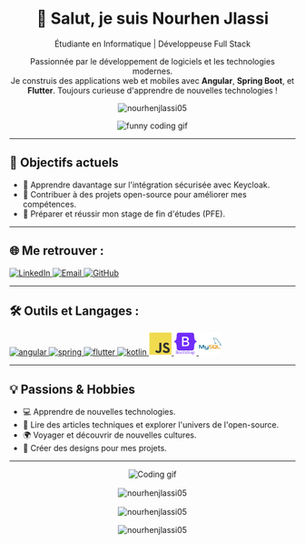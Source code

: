 <h1 align="center">👋 Salut, je suis Nourhen Jlassi</h1>
<p align="center">Étudiante en Informatique | Développeuse Full Stack</p>

<p align="center">
  Passionnée par le développement de logiciels et les technologies modernes. <br>
  Je construis des applications web et mobiles avec <b>Angular</b>, <b>Spring Boot</b>, et <b>Flutter</b>. Toujours curieuse d'apprendre de nouvelles technologies !
</p>

<p align="center"> <img src="https://komarev.com/ghpvc/?username=nourhenjlassi05&label=Profile%20views&color=0e75b6&style=flat" alt="nourhenjlassi05" /> </p>

<p align="center">
  <img src="https://i.pinimg.com/originals/0d/10/d2/0d10d2fe48a7956a4fdc9f7251132236.gif" alt="funny coding gif" width="500"/>
</p>

---


## 🎯 Objectifs actuels

- 🌱 Apprendre davantage sur l'intégration sécurisée avec Keycloak.
- 🚀 Contribuer à des projets open-source pour améliorer mes compétences.
- 📘 Préparer et réussir mon stage de fin d'études (PFE).

---

## 🌐 Me retrouver :
<p align="left">
  <a href="https://linkedin.com/in/nourhen-jlassi-41730524a" target="_blank">
    <img src="https://img.shields.io/badge/LinkedIn-%230077B5.svg?style=for-the-badge&logo=linkedin&logoColor=white" alt="LinkedIn" />
  </a>
  <a href="mailto:nourhenjlassi79@gmail.com" target="_blank">
    <img src="https://img.shields.io/badge/Email-D14836?style=for-the-badge&logo=gmail&logoColor=white" alt="Email" />
  </a>
  <a href="https://github.com/nourhenjlassi05" target="_blank">
    <img src="https://img.shields.io/badge/GitHub-%2312100E.svg?style=for-the-badge&logo=github&logoColor=white" alt="GitHub" />
  </a>
</p>

---

## 🛠️ Outils et Langages :

<p align="left"> 
  <a href="https://angular.io" target="_blank" rel="noreferrer"> <img src="https://angular.io/assets/images/logos/angular/angular.svg" alt="angular" width="40" height="40"/> </a> 
  <a href="https://spring.io/" target="_blank" rel="noreferrer"> <img src="https://www.vectorlogo.zone/logos/springio/springio-icon.svg" alt="spring" width="40" height="40"/> </a> 
  <a href="https://flutter.dev/" target="_blank" rel="noreferrer"> <img src="https://cdn.worldvectorlogo.com/logos/flutter.svg" alt="flutter" width="40" height="40"/> </a> 
  <a href="https://kotlinlang.org/" target="_blank" rel="noreferrer"> <img src="https://upload.wikimedia.org/wikipedia/commons/7/74/Kotlin_Icon.png" alt="kotlin" width="40" height="40"/> </a> 
  <a href="https://developer.mozilla.org/en-US/docs/Web/JavaScript" target="_blank" rel="noreferrer"> <img src="https://raw.githubusercontent.com/devicons/devicon/master/icons/javascript/javascript-original.svg" alt="javascript" width="40" height="40"/> </a> 
  <a href="https://getbootstrap.com" target="_blank" rel="noreferrer"> <img src="https://raw.githubusercontent.com/devicons/devicon/master/icons/bootstrap/bootstrap-plain-wordmark.svg" alt="bootstrap" width="40" height="40"/> </a> 
  <a href="https://www.mysql.com/" target="_blank" rel="noreferrer"> <img src="https://raw.githubusercontent.com/devicons/devicon/master/icons/mysql/mysql-original-wordmark.svg" alt="mysql" width="40" height="40"/> </a> 
</p>

---

## 💡 Passions & Hobbies

- 💻 Apprendre de nouvelles technologies.
- 📖 Lire des articles techniques et explorer l'univers de l'open-source.
- 🌍 Voyager et découvrir de nouvelles cultures.
- 🎨 Créer des designs pour mes projets.

---

<p align="center">
  <img src="https://media.giphy.com/media/qgQUggAC3Pfv687qPC/giphy.gif" alt="Coding gif" width="500"/>
</p>

<p align="center">
  <img align="center" src="https://github-readme-stats.vercel.app/api?username=nourhenjlassi05&show_icons=true&locale=en" alt="nourhenjlassi05" />
</p>

<p align="center">
  <img align="center" src="https://github-readme-streak-stats.herokuapp.com/?user=nourhenjlassi05&" alt="nourhenjlassi05" />
</p>

<p align="center">
  <img align="center" src="https://github-readme-stats.vercel.app/api/top-langs?username=nourhenjlassi05&show_icons=true&locale=en&layout=compact" alt="nourhenjlassi05" />
</p>
